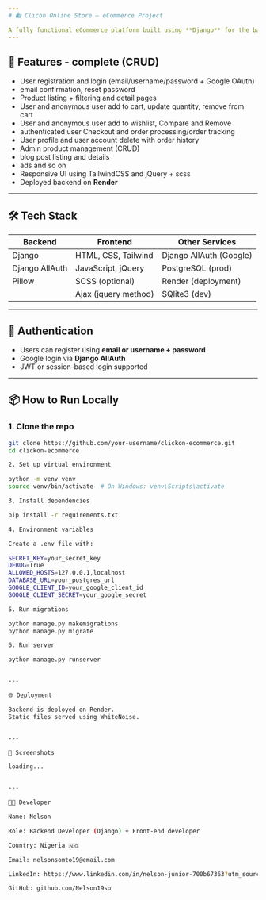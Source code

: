 ```yaml
---
# 🛍️ Clicon Online Store — eCommerce Project

A fully functional eCommerce platform built using **Django** for the backend and **HTML, CSS, TailwindCSS, JavaScript, and jQuery** for the frontend.
---
```


## 🚀 Features - complete (CRUD)

- User registration and login (email/username/password + Google OAuth)
- email confirmation, reset password
- Product listing + filtering and detail pages
- User and anonymous user add to cart, update quantity, remove from cart
- User and anonymous user add to wishlist, Compare and Remove
- authenticated user Checkout and order processing/order tracking
- User profile and user account delete with order history
- Admin product management (CRUD)
- blog post listing and details
- ads and so on
- Responsive UI using TailwindCSS and jQuery + scss
- Deployed backend on **Render**

---

## 🛠️ Tech Stack

| Backend        | Frontend             | Other Services          |
| -------------- | -------------------- | ----------------------- |
| Django         | HTML, CSS, Tailwind  | Django AllAuth (Google) |
| Django AllAuth | JavaScript, jQuery   | PostgreSQL (prod)       |
| Pillow         | SCSS (optional)      | Render (deployment)     |
|                | Ajax (jquery method) | SQlite3 (dev)           |

---

## 🔐 Authentication

- Users can register using **email or username + password**
- Google login via **Django AllAuth**
- JWT or session-based login supported

---

## 📦 How to Run Locally

### 1. Clone the repo

```bash
git clone https://github.com/your-username/clickon-ecommerce.git
cd clickon-ecommerce

2. Set up virtual environment

python -m venv venv
source venv/bin/activate  # On Windows: venv\Scripts\activate

3. Install dependencies

pip install -r requirements.txt

4. Environment variables

Create a .env file with:

SECRET_KEY=your_secret_key
DEBUG=True
ALLOWED_HOSTS=127.0.0.1,localhost
DATABASE_URL=your_postgres_url
GOOGLE_CLIENT_ID=your_google_client_id
GOOGLE_CLIENT_SECRET=your_google_secret

5. Run migrations

python manage.py makemigrations
python manage.py migrate

6. Run server

python manage.py runserver


---

🌐 Deployment

Backend is deployed on Render.
Static files served using WhiteNoise.


---

📸 Screenshots

loading...


---

👨‍💻 Developer

Name: Nelson

Role: Backend Developer (Django) + Front-end developer

Country: Nigeria 🇳🇬

Email: nelsonsomto19@email.com

LinkedIn: https://www.linkedin.com/in/nelson-junior-700b67363?utm_source=share&utm_campaign=share_via&utm_content=profile&utm_medium=android_app

GitHub: github.com/Nelson19so
```
